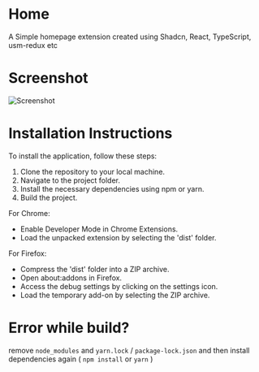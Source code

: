 # Home
A Simple homepage extension created using Shadcn, React, TypeScript, usm-redux etc

# Screenshot
![Screenshot](https://github.com/p32929/Home/assets/6418354/89a9d41a-45c4-4be3-8fa7-2f5e0799d1ce)

# Installation Instructions
To install the application, follow these steps:
1. Clone the repository to your local machine.
2. Navigate to the project folder.
3. Install the necessary dependencies using npm or yarn.
4. Build the project.

For Chrome:

- Enable Developer Mode in Chrome Extensions.
- Load the unpacked extension by selecting the 'dist' folder.

For Firefox:

- Compress the 'dist' folder into a ZIP archive.
- Open about:addons in Firefox.
- Access the debug settings by clicking on the settings icon.
- Load the temporary add-on by selecting the ZIP archive.

# Error while build?
remove `node_modules` and `yarn.lock` / `package-lock.json` and then install dependencies again ( `npm install` or `yarn` )